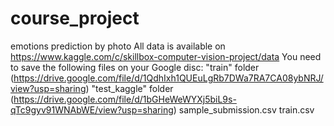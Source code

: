 # course_project
emotions prediction by photo
All data is available on https://www.kaggle.com/c/skillbox-computer-vision-project/data
You need to save the following files on your Google disc:
"train" folder (https://drive.google.com/file/d/1QdhIxh1QUEuLgRb7DWa7RA7CA08ybNRJ/view?usp=sharing)
"test_kaggle" folder (https://drive.google.com/file/d/1bGHeWeWYXj5biL9s-qTc9gyv91WNAbWE/view?usp=sharing)
sample_submission.csv
train.csv
